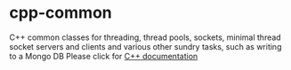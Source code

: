 cpp-common
==========

C++ common classes for threading, thread pools, sockets, minimal thread socket servers and clients and various other sundry tasks, such as writing to a Mongo DB
Please click for <a href="http://rabinnh.github.com">C++ documentation</a>
